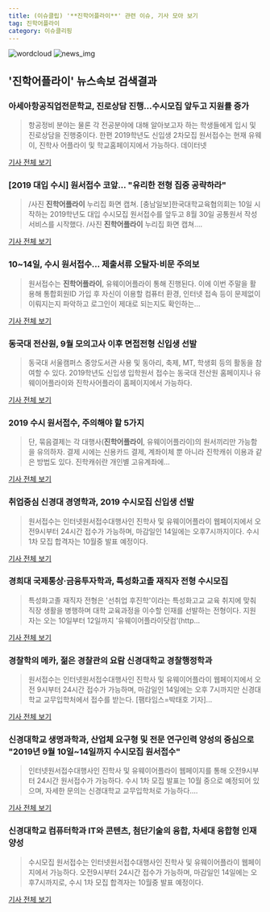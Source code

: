 ```yaml
---
title: (이슈클립) '**진학어플라이**' 관련 이슈, 기사 모아 보기
tag: 진학어플라이
category: 이슈클리핑
---
```

![wordcloud](https://s3.ap-northeast-2.amazonaws.com/lyrics101-wordcloud/2018-09-09-1536466066.png)
![news_img](https://user-images.githubusercontent.com/42597476/44507050-1206f400-a6e4-11e8-8d98-7ffbfebb353f.png)
## **'**진학어플라이**'** 뉴스속보 검색결과
### 아세아항공직업전문학교, 진로상담 진행…수시모집 앞두고 지원률 증가

>항공정비 분야는 물론 각 전공분야에 대해 알아보고자 하는 학생들에게 입시 및 진로상담을 진행중이다. 한편 2019학년도 신입생 2차모집 원서접수는 현재 유웨이, 진학사 어플라이 및 학교홈페이지에서 가능하다. 데이터넷

<a href="http://www.datanet.co.kr/news/articleView.html?idxno=126286" target="_blank">기사 전체 보기</a>

### [2019 대입 수시] 원서접수 코앞… "유리한 전형 집중 공략하라"

>/사진 **진학어플라이** 누리집 화면 캡쳐. [충남일보]한국대학교육협의회는 10일 시작하는 2019학년도 대입 수시모집 원서접수를 앞두고 8월 30일 공통원서 작성 서비스를 시작했다. /사진 **진학어플라이** 누리집 화면 캡쳐....

<a href="http://www.chungnamilbo.com/news/articleView.html?idxno=463740" target="_blank">기사 전체 보기</a>

### 10~14일, 수시 원서접수… 제출서류 오탈자·비문 주의보

>원서접수는 **진학어플라이**, 유웨이어플라이 통해 진행된다. 이에 이번 주말을 활용해 통합회원ID 가입 후 자신이 이용할 컴퓨터 환경, 인터넷 접속 등이 문제없이 이뤄지는지 파악하고 로그인이 제대로 되는지도 확인하는...

<a href="http://biz.newdaily.co.kr/site/data/html/2018/09/07/2018090700033.html" target="_blank">기사 전체 보기</a>

### 동국대 전산원, 9월 모의고사 이후 면접전형 신입생 선발

>동국대 서울캠퍼스 중앙도서관 사용 및 동아리, 축제, MT, 학생회 등의 활동을 참여할 수 있다. 2019학년도 신입생 입학원서 접수는 동국대 전산원 홈페이지나 유웨이어플라이와 진학사어플라이 홈페이지에서 가능하다.

<a href="http://www.newscj.com/news/articleView.html?idxno=552770" target="_blank">기사 전체 보기</a>

### 2019 수시 원서접수, 주의해야 할 5가지

>단, 묶음결제는 각 대행사(**진학어플라이**, 유웨이어플라이)의 원서끼리만 가능함을 유의하자. 결제 시에는 신용카드 결제, 계좌이체 뿐 아니라 진학캐쉬 이용과 같은 방법도 있다.  진학캐쉬란 개인별 고유계좌에...

<a href="http://www.ggilbo.com/news/articleView.html?idxno=543610" target="_blank">기사 전체 보기</a>

### 취업중심 신경대 경영학과, 2019 수시모집 신입생 선발

>원서접수는 인터넷원서접수대행사인 진학사 및 유웨이어플라이 웹페이지에서 오전9시부터 24시간 접수가 가능하며, 마감일인 14일에는 오후7시까지이다. 수시 1차 모집 합격자는 10월중 발표 예정이다.

<a href="http://www.polinews.co.kr/news/article.html?no=366621" target="_blank">기사 전체 보기</a>

### 경희대 국제통상·금융투자학과, 특성화고졸 재직자 전형 수시모집

>특성화고졸 재직자 전형은 '선취업 후진학'이라는 특성화고교 교육 취지에 맞춰 직장 생활을 병행하며 대학 교육과정을 이수할 인재를 선발하는 전형이다. 지원자는 오는 10일부터 12일까지 '유웨이어플라이닷컴‘(http...

<a href="http://news.mt.co.kr/mtview.php?no=2018090609447442391" target="_blank">기사 전체 보기</a>

### 경찰학의 메카, 젊은 경찰관의 요람 신경대학교 경찰행정학과

>원서접수는 인터넷원서접수대행사인 진학사 및 유웨이어플라이 웹페이지에서 오전 9시부터 24시간 접수가 가능하며, 마감일인 14일에는 오후 7시까지만 신경대학교 교무입학처에서 접수를 받는다. [팸타임스=박태호 기자]...

<a href="http://famtimes.co.kr/news/view/56960" target="_blank">기사 전체 보기</a>

### 신경대학교 생명과학과, 산업체 요구형 및 전문 연구인력 양성의 중심으로 "2019년 9월 10일~14일까지 수시모집 원서접수"

>인터넷원서접수대행사인 진학사 및 유웨이어플라이 웹페이지를 통해 오전9시부터 24시간 원서접수가 가능하다. 수시 1차 모집 발표는 10월 중으로 예정되어 있으며, 자세한 문의는 신경대학교 교무입학처로 가능하다....

<a href="http://www.tourtimes.net/sub_read.html?uid=50110&section=sc40" target="_blank">기사 전체 보기</a>

### 신경대학교 컴퓨터학과 IT와 콘텐츠, 첨단기술의 융합, 차세대 융합형 인재 양성

>수시모집 원서접수는 인터넷원서접수대행사인 진학사 및 유웨이어플라이 웹페이지에서 가능하다. 오전9시부터 24시간 접수가 가능하며, 마감일인 14일에는 오후7시까지로, 수시 1차 모집 합격자는 10월중 발표 예정이다.

<a href="http://www.speconomy.com/news/articleView.html?idxno=121837" target="_blank">기사 전체 보기</a>


